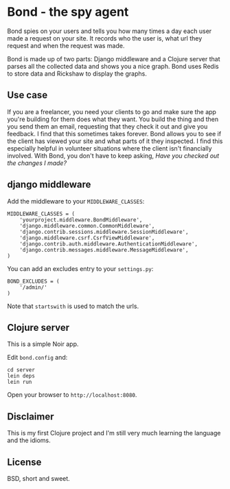 Bond - the spy agent
====================

Bond spies on your users and tells you how many times a day each user made a
request on your site.  It records who the user is, what url they request and
when the request was made.

Bond is made up of two parts: Django middleware and a Clojure server that
parses all the collected data and shows you a nice graph. Bond uses Redis to
store data and Rickshaw to display the graphs.

Use case
--------

If you are a freelancer, you need your clients to go and make sure the app
you're building for them does what they want.  You build the thing and then you
send them an email, requesting that they check it out and give you feedback.  I
find that this sometimes takes forever.  Bond allows you to see if the client
has viewed your site and what parts of it they inspected.  I find this
especially helpful in volunteer situations where the client isn't financially
involved.  With Bond, you don't have to keep asking, *Have you checked out the
changes I made?*

django middleware
-----------------

Add the middleware to your `MIDDLEWARE_CLASSES`:

    MIDDLEWARE_CLASSES = (
        'yourproject.middleware.BondMiddleware',
        'django.middleware.common.CommonMiddleware',
        'django.contrib.sessions.middleware.SessionMiddleware',
        'django.middleware.csrf.CsrfViewMiddleware',
        'django.contrib.auth.middleware.AuthenticationMiddleware',
        'django.contrib.messages.middleware.MessageMiddleware',
    )

You can add an excludes entry to your `settings.py`:

    BOND_EXCLUDES = (
        '/admin/'
    )

Note that `startswith` is used to match the urls.

Clojure server
--------------

This is a simple Noir app.

Edit `bond.config` and:

    cd server
    lein deps
    lein run

Open your browser to `http://localhost:8080`.

Disclaimer
----------

This is my first Clojure project and I'm still very much learning the language
and the idioms.

License
-------

BSD, short and sweet.
